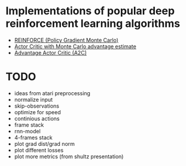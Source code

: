 # Implementations of popular deep reinforcement learning algorithms

* [REINFORCE (Policy Gradient Monte Carlo)](algorithms/pg_mc.py)
* [Actor Critic with Monte Carlo advantage estimate](algorithms/ac_mc.py)
* [Advantage Actor Critic (A2C)](algorithms/a2c.py)

# TODO
* ideas from atari preprocessing
* normalize input
* skip-observations
* optimize for speed
* continious actions
* frame stack
* rnn-model
* 4-frames stack
* plot grad dist/grad norm
* plot different losses
* plot more metrics (from shultz presentation)
